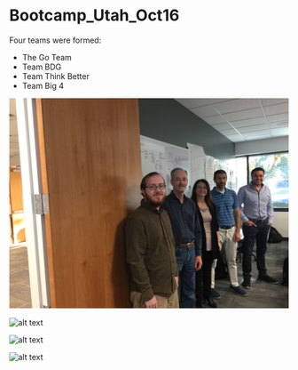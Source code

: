 # Bootcamp_Utah_Oct16

Four teams were formed:

* The Go Team
* Team BDG
* Team Think Better
* Team Big 4

![alt text](./img/GoTeam.jpg "The Go Team")

![alt text](https://github.com/ThinkBigAnalytics/Bootcamp_Utah_Oct16/img/bdg.jpg "Team BDG")

![alt text](https://github.com/ThinkBigAnalytics/Bootcamp_Utah_Oct16/img/ThinkBetter.jpg "Team Think Better")

![alt text](https://github.com/ThinkBigAnalytics/Bootcamp_Utah_Oct16/img/Big4.jpg "Team Big 4")
